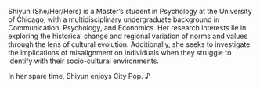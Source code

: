 Shiyun (She/Her/Hers) is a Master’s student in Psychology at the University of Chicago, with a multidisciplinary undergraduate background in Communication, Psychology, and Economics. Her research interests lie in exploring the historical change and regional variation of norms and values through the lens of cultural evolution. Additionally, she seeks to investigate the implications of misalignment on individuals when they struggle to identify with their socio-cultural environments.

In her spare time, Shiyun enjoys City Pop. ♪


